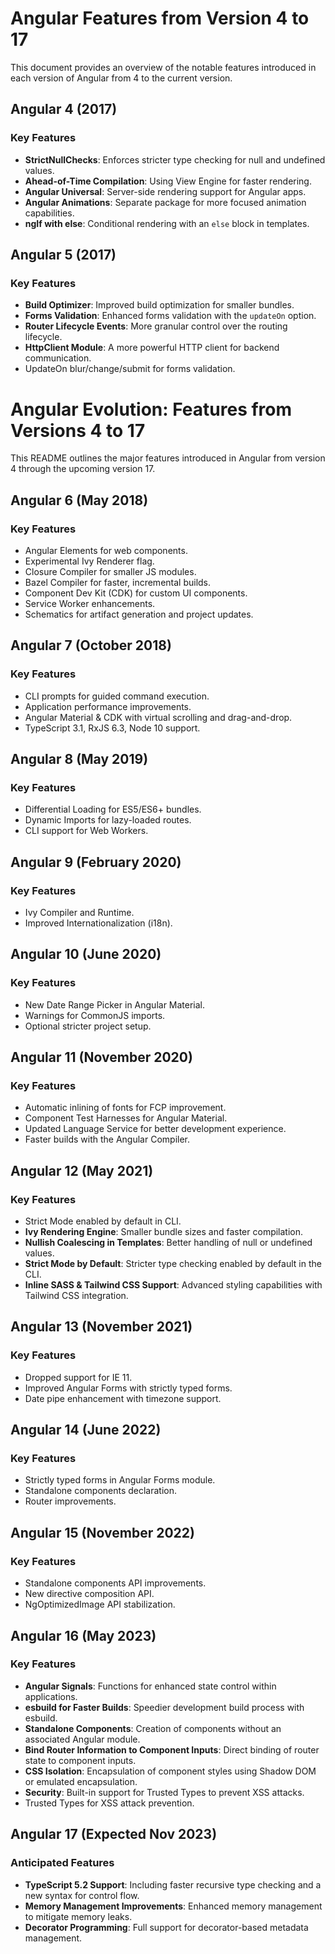 # Angular Features from Version 4 to 17

This document provides an overview of the notable features introduced in each version of Angular from 4 to the current version.

## Angular 4 (2017)

### Key Features
- **StrictNullChecks**: Enforces stricter type checking for null and undefined values.
- **Ahead-of-Time Compilation**: Using View Engine for faster rendering.
- **Angular Universal**: Server-side rendering support for Angular apps.
- **Angular Animations**: Separate package for more focused animation capabilities.
- **ngIf with else**: Conditional rendering with an `else` block in templates.

## Angular 5 (2017)

### Key Features
- **Build Optimizer**: Improved build optimization for smaller bundles.
- **Forms Validation**: Enhanced forms validation with the `updateOn` option.
- **Router Lifecycle Events**: More granular control over the routing lifecycle.
- **HttpClient Module**: A more powerful HTTP client for backend communication.
- UpdateOn blur/change/submit for forms validation.

# Angular Evolution: Features from Versions 4 to 17

This README outlines the major features introduced in Angular from version 4 through the upcoming version 17.




## Angular 6 (May 2018)

### Key Features
- Angular Elements for web components.
- Experimental Ivy Renderer flag.
- Closure Compiler for smaller JS modules.
- Bazel Compiler for faster, incremental builds.
- Component Dev Kit (CDK) for custom UI components.
- Service Worker enhancements.
- Schematics for artifact generation and project updates.

## Angular 7 (October 2018)

### Key Features
- CLI prompts for guided command execution.
- Application performance improvements.
- Angular Material & CDK with virtual scrolling and drag-and-drop.
- TypeScript 3.1, RxJS 6.3, Node 10 support.

## Angular 8 (May 2019)

### Key Features
- Differential Loading for ES5/ES6+ bundles.
- Dynamic Imports for lazy-loaded routes.
- CLI support for Web Workers.

## Angular 9 (February 2020)

### Key Features
- Ivy Compiler and Runtime.
- Improved Internationalization (i18n).

## Angular 10 (June 2020)

### Key Features
- New Date Range Picker in Angular Material.
- Warnings for CommonJS imports.
- Optional stricter project setup.

## Angular 11 (November 2020)

### Key Features
- Automatic inlining of fonts for FCP improvement.
- Component Test Harnesses for Angular Material.
- Updated Language Service for better development experience.
- Faster builds with the Angular Compiler.

## Angular 12 (May 2021)

### Key Features
- Strict Mode enabled by default in CLI.
- **Ivy Rendering Engine**: Smaller bundle sizes and faster compilation.
- **Nullish Coalescing in Templates**: Better handling of null or undefined values.
- **Strict Mode by Default**: Stricter type checking enabled by default in the CLI.
- **Inline SASS & Tailwind CSS Support**: Advanced styling capabilities with Tailwind CSS integration.

## Angular 13 (November 2021)

### Key Features
- Dropped support for IE 11.
- Improved Angular Forms with strictly typed forms.
- Date pipe enhancement with timezone support.

## Angular 14 (June 2022)

### Key Features
- Strictly typed forms in Angular Forms module.
- Standalone components declaration.
- Router improvements.

## Angular 15 (November 2022)

### Key Features
- Standalone components API improvements.
- New directive composition API.
- NgOptimizedImage API stabilization.

## Angular 16 (May 2023)

### Key Features
- **Angular Signals**: Functions for enhanced state control within applications.
- **esbuild for Faster Builds**: Speedier development build process with esbuild.
- **Standalone Components**: Creation of components without an associated Angular module.
- **Bind Router Information to Component Inputs**: Direct binding of router state to component inputs.
- **CSS Isolation**: Encapsulation of component styles using Shadow DOM or emulated encapsulation.
- **Security**: Built-in support for Trusted Types to prevent XSS attacks.
- Trusted Types for XSS attack prevention.

## Angular 17 (Expected Nov 2023)

### Anticipated Features
- **TypeScript 5.2 Support**: Including faster recursive type checking and a new syntax for control flow.
- **Memory Management Improvements**: Enhanced memory management to mitigate memory leaks.
- **Decorator Programming**: Full support for decorator-based metadata management.

